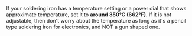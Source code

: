 If your soldering iron has a temperature setting or a power dial that shows approximate temperature, set it to **around 350°C (662°F)**.
If it is not adjustable, then don't worry about the temperature as long as it's a pencil type soldering iron for electronics, and NOT a gun shaped one.
